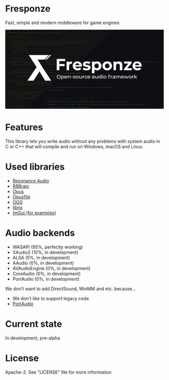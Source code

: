 # Fresponze
Fast, simple and modern middleware for game engines

![Fresponze](https://github.com/suirless/Fresponze/blob/master/fresponze-suirless.png)

# Features
This library lets you write audio without any problems with system audio in C or C++ that
will compile and run on Windows, macOS and Linux. 

# Used libraries
* [Resonance Audio](https://github.com/resonance-audio/resonance-audio)
* [R8Brain](https://github.com/avaneev/r8brain-free-src)
* [Opus](https://github.com/xiph/opus)
* [Opusfile](https://github.com/xiph/opusfile)
* [OGG](https://github.com/xiph/ogg)
* [libnx](https://github.com/switchbrew/libnx)
* [ImGui (for examples)](https://github.com/ocornut/imgui)

# Audio backends
* WASAPI (95%, perfectly working)
* XAudio2 (10%, in development)
* ALSA (5%, in development)
* AAudio (0%, in development)
* AVAudioEngine (0%, in development)
* CoreAudio (0%, in development)
* PortAudio (0%, in development)

We don't want to add DirectSound, WinMM and etc. because...
* We don't like to support legacy code
* [PortAudio](http://www.portaudio.com/)

# Current state
In development, pre-alpha 

# License
Apache-2. See "LICENSE" file for more information.
